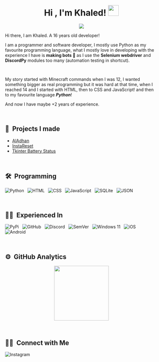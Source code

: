 <h1 align="center">Hi , I'm Khaled! <img src="https://media.giphy.com/media/TEnXkcsHrP4YedChhA/giphy.gif" width="35"></h1>
<p align="center">
  <a href="https://github.com/DenverCoder1/readme-typing-svg"><img src="https://readme-typing-svg.herokuapp.com?lines=Software+Developer;Python%20Expert;Algorithms%20|%20OOP%20;Always%20learning%20new%20things&center=true&width=500&height=50"></a>
</p>

Hi there, I am Khaled. A 16 years old developer!<br>

I am a programmer and software developer, I mostly use Python as my favourite programming language, what I mostly love in developing with the experience I have is **making bots 🤖** as I use the **Selenium webdriver** and **DiscordPy** modules too many (automation testing in shortcut).

<br>

My story started with Minecraft commands when I was 12, I wanted something bigger as real programming but it was hard at that time, when I reached 14 and I started with HTML, then to CSS and JavaScript! and then to my favourite language **_Python_**!

And now I have maybe +2 years of experience.

<br>

## 🚩 &nbsp;Projects I made

- [AlAdhan](https://www.github.com/Kh4lidMD/AlAdhan)
- [InstaReset](https://www.github.com/Kh4lidMD/InstaReset/)
- [Tkinter Battery Status](https://github.com/Kh4lidMD/Tkinter-Battery-Status)

<br>

## 🛠 &nbsp;Programming

![Python](https://img.shields.io/badge/Python-3.11-brightgreen?style=for-the-badge&logo=python)
&nbsp;
![HTML](https://img.shields.io/badge/-HTML-000000?style=for-the-badge&logo=html5)
&nbsp;
![CSS](https://img.shields.io/badge/-CSS3-264de4?style=for-the-badge&logo=css3)
&nbsp;
![JavaScript](https://img.shields.io/badge/-JavaScript-323330?style=for-the-badge&logo=javascript)
&nbsp;
![SQLite](https://img.shields.io/badge/-SQLite3-grey?style=for-the-badge&logo=sqlite)
&nbsp;
![JSON](https://img.shields.io/badge/-JSON-grey?style=for-the-badge&logo=json)

<br>

## 👨‍💻 &nbsp;Experienced In

![PyPi](https://img.shields.io/badge/PyPi-black?style=for-the-badge&logo=pypi)
&nbsp;
![GitHub](https://img.shields.io/badge/GitHub-181717?style=for-the-badge&logo=github)
&nbsp;
![Discord](https://img.shields.io/badge/Discord-grey?style=for-the-badge&logo=discord)
&nbsp;
![SemVer](https://img.shields.io/badge/SemVer-Semantic%20Versioning-%3CCOLOR%3E?style=for-the-badge&logo=semver)
&nbsp;
![Windows 11](https://img.shields.io/badge/Windows-11-0078D4?style=for-the-badge&logo=windows11)
&nbsp;
![iOS](https://img.shields.io/badge/-iPhone-000000?style=for-the-badge&logo=ios)
&nbsp;
![Android](https://img.shields.io/badge/-Android-black?style=for-the-badge&logo=android)

<br>

## ⚙️ &nbsp;GitHub Analytics

<p align="center">
<a href="https://github.com/Kh4lidMD">
  <img height="180em" src="https://github-readme-stats-eight-theta.vercel.app/api?username=Kh4lidMD&show_icons=true&theme=algolia&include_all_commits=true&count_private=true"/>
</a>
</p>

<br>

## 🤝🏻 &nbsp;Connect with Me

![Instagram](https://img.shields.io/badge/Instagram-KHXQL-white?style=for-the-badge&logo=instagram&link=http://www.instagram.com/khxql/)
